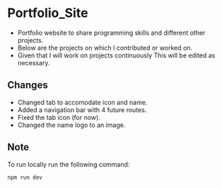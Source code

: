 # Portfolio_Site
+ Portfolio website to share programming skills and different other projects. 
+ Below are the projects on which I contributed or worked on.
+ Given that I will work on projects continuously This will be edited as necessary.

## Changes    
+ Changed tab to accomodate icon and name.
+ Added a navigation bar with 4 future routes.
+ Fixed the tab icon (for now).
+ Changed the name logo to an image.

## Note
To run locally run the following command:

    npm run dev

